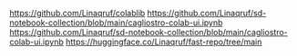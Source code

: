 https://github.com/Linaqruf/colablib
https://github.com/Linaqruf/sd-notebook-collection/blob/main/cagliostro-colab-ui.ipynb
https://github.com/Linaqruf/sd-notebook-collection/blob/main/cagliostro-colab-ui.ipynb
https://huggingface.co/Linaqruf/fast-repo/tree/main

